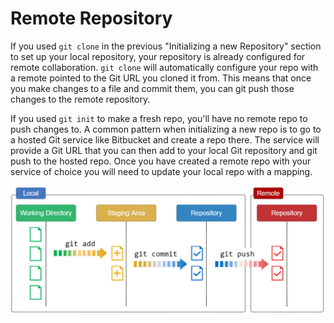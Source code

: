 # Remote Repository
If you used `git clone` in the previous "Initializing a new Repository" section to set up your local repository, your repository is already configured for remote collaboration. `git clone` will automatically configure your repo with a remote pointed to the Git URL you cloned it from. This means that once you make changes to a file and commit them, you can git push those changes to the remote repository.

If you used `git init` to make a fresh repo, you'll have no remote repo to push changes to. A common pattern when initializing a new repo is to go to a hosted Git service like Bitbucket and create a repo there. The service will provide a Git URL that you can then add to your local Git repository and git push to the hosted repo. Once you have created a remote repo with your service of choice you will need to update your local repo with a mapping.

<img src="../images/git-push.png" alt="git-push" width="800px" style="float: none;" />
